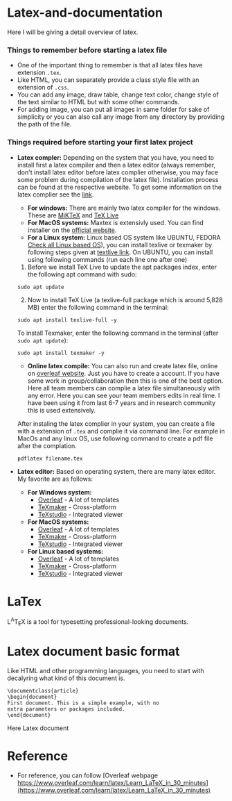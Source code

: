 # Latex-and-documentation
Here I will be giving a detail overview of latex. 
### Things to remember before starting a latex file
- One of the important thing to remember is that all latex files have extension `.tex`. 
- Like HTML, you can separately provide a class style file with an extension of `.css`.
- You can add any image, draw table, change text color, change style of the text similar to HTML but with some other commands. 
- For adding image, you can put all images in same folder for sake of simplicity or you can also call any image from any directory by providing the path of the file.

### Things required before starting your first latex project
- **Latex compler:** Depending on the system that you have, you need to install first a latex compiler and then a latex editor (always remember, don't install latex editor before latex complier otherwise, you may face some problem during compilation of the latex file). Installation process can be found at the respective website. To get some information on the latex complier see the [link](https://www.latex-project.org/get/#tex-distributions).

    * **For windows:** There are mainly two latex compiler for the windows. These are [MiKTeX](https://miktex.org/) and [TeX Live](https://tug.org/texlive/windows.html)
    * **For MacOS systems:** Maxtex is extensivly used. You can find installer on the [official website](http://www.tug.org/mactex/).
    * **For a Linux system:** Linux based OS system like UBUNTU, FEDORA [Check all Linux based OS](https://www.stackscale.com/blog/popular-linux-distributions/)), you can install texlive or texmaker by following steps given at [textlive link](https://www.tug.org/texlive/quickinstall.html). On UBUNTU, you can install using following commands (run each line one after one)
    1. Before we install TeX Live to update the apt packages index, enter the following apt command with sudo:
    ```
    sudo apt update
    ```
    2. Now to install TeX Live (a texlive-full package which is around 5,828 MB) enter the following command in the terminal:
    ```
    sudo apt install texlive-full -y
    ```
    To install Texmaker, enter the following command in the terminal (after `sudo apt update`):
    ```
    sudo apt install texmaker -y
    ```
    * **Online latex compile:** You can also run and create latex file, online on [overleaf website](https://www.overleaf.com/). Just you have to create a account. If you have some work in group/collaboration then this is one of the best option. Here all team members can complie a latex file simultaneously 
    with any error. Here you can see your team members edits in real time. I have been using it from last 6-7 years and in research community this is used extensively. 

    After instaling the latex complier in your system, you can create a file with a extension of `.tex` and complie it via command line. For example in MacOs and any linux OS, use following command to create a pdf file after the complation. 
    ```
    pdflatex filename.tex
    ```

- **Latex editor:** Based on operating system, there are many latex editor. My favorite are as follows:
    * **For Windows system:** 
        - [Overleaf](https://www.overleaf.com/) - A lot of templates
        - [TeXmaker](https://www.xm1math.net/texmaker/) - Cross-platform
        - [TeXstudio](https://www.texstudio.org/) - Integrated viewer
    * **For MacOS systems:**
        - [Overleaf](https://www.overleaf.com/) - A lot of templates
        - [TeXmaker](https://www.xm1math.net/texmaker/) - Cross-platform
        - [TeXstudio](https://www.texstudio.org/) - Integrated viewer
    * **For Linux based systems:**
        - [Overleaf](https://www.overleaf.com/) - A lot of templates
        - [TeXmaker](https://www.xm1math.net/texmaker/) - Cross-platform
        - [TeXstudio](https://www.texstudio.org/) - Integrated viewer


# LaTex
L<sup>A</sup>T<sub>E</sub>X is a tool for typesetting professional-looking documents. 

# Latex document basic format
Like HTML and other programming languages, you need to start with decalyring what kind of this document is. 

```
\documentclass{article}
\begin{document}
First document. This is a simple example, with no 
extra parameters or packages included.
\end{document}
```
Here Latex document 







# Reference

* For reference, you can follow [Overleaf webpage https://www.overleaf.com/learn/latex/Learn_LaTeX_in_30_minutes](https://www.overleaf.com/learn/latex/Learn_LaTeX_in_30_minutes)